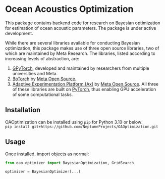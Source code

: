 # Ocean Acoustics Optimization

This package contains backend code for research on Bayesian optimization for estimation of ocean acoustic parameters.
The package is under active development.

While there are several libraries available for conducting Bayesian optimization, this package makes use of three open source libraries, two of which are maintained by Meta Research.
The libraries, listed according to increasing levels of abstraction, are:
1. [GPyTorch](https://gpytorch.ai), developed and maintained by researchers from multiple universities and Meta.
2. [BoTorch](https://botorch.org) by [Meta Open Source](https://code.facebook.com/projects/).
3. [Adaptive Experimentation Platform (Ax)](https://ax.dev) by [Meta Open Source](https://code.facebook.com/projects/).
All three of these libraries are built on [PyTorch](https://pytorch.org), thus enabling GPU acceleration of some computational tasks.

## Installation

OAOptimization can be installed using `pip` for Python 3.10 or below:  
`pip install git+https://github.com/NeptuneProjects/OAOptimization.git`

## Usage

Once installed, import objects as normal:
```python
from oao.optimizer import BayesianOptimization, GridSearch

optimizer = BayesianOptimizer(...)
```
